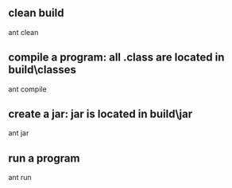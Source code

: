 ## clean build ##
ant clean

## compile a program: all .class are located in build\classes ##
ant compile

## create a jar: jar is located in build\jar ##
ant jar

## run a program ##
ant run